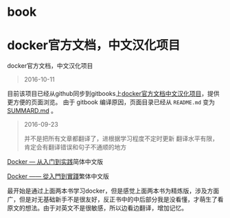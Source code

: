 # book
# docker官方文档，中文汉化项目
docker官方文档，中文汉化项目


> 2016-10-11

目前该项目已经从github同步到gitbooks上[docker官方文档中文汉化项目](https://octowhale.gitbooks.io/doc2cn_docker/content/)，提供更方便的页面浏览。
由于 gitbook 编译原因，页面目录已经从 ` README.md ` 变为 [SUMMARD.md](./SUMMARY.md) 。 



> 2016-09-23
>
> 并不是把所有文章都翻译了，进根据学习程度不定时更新
> 翻译水平有限，肯定会有翻译错误和句子不通顺的地方

[Docker — 从入门到实践](https://yeasy.gitbooks.io/docker_practice/content/)简体中文版

[Docker —— 從入門到實踐](https://philipzheng.gitbooks.io/docker_practice/content/)繁体中文版

最开始是通过上面两本书学习docker，但是感觉上面两本书为精炼版，涉及方面广，但是对无基础新手不是很友好，反正书中的中后部分我是没看懂，才萌生了看原文的想法。由于对英文不是很敏感，所以边看边翻译，增加记忆。

